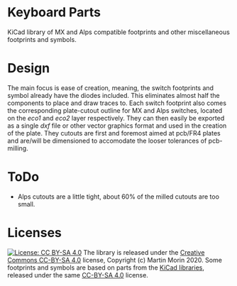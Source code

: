 # Keyboard Parts
KiCad library of MX and Alps compatible footprints and other miscellaneous footprints and symbols.

# Design
The main focus is ease of creation, meaning, the switch footprints and symbol already have the diodes included. This eliminates almost half the components to place and draw traces to. Each switch footprint also comes the corresponding plate-cutout outline for MX and Alps switches, located on the *eco1* and *eco2* layer respectively. They can then easily be exported as a single *dxf* file or other vector graphics format and used in the creation of the plate. They cutouts are first and foremost aimed at pcb/FR4 plates and are/will be dimensioned to accomodate the looser tolerances of pcb-milling.

# ToDo
* Alps cutouts are a little tight, about 60% of the milled cutouts are too small.


# Licenses
[![License: CC BY-SA 4.0](https://i.creativecommons.org/l/by-sa/4.0/88x31.png)](https://creativecommons.org/licenses/by-sa/4.0/)
The library is released under the [Creative Commons CC-BY-SA 4.0](https://creativecommons.org/licenses/by-sa/4.0/legalcode) license, Copyright (c) Martin Morin 2020.
Some footprints and symbols are based on parts from the [KiCad libraries](https://kicad-pcb.org/libraries/), released under the same [CC-BY-SA 4.0](https://creativecommons.org/licenses/by-sa/4.0/legalcode) license.
